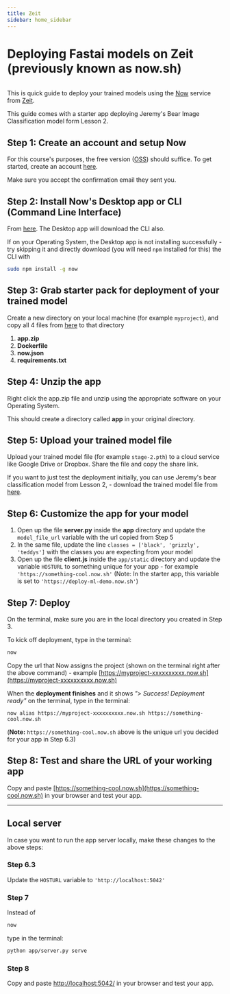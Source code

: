 ```yaml
---
title: Zeit
sidebar: home_sidebar
---
```


# Deploying Fastai models on Zeit (previously known as now.sh)

<img alt="" src="/images/zeit/zeit_now.png" class="screenshot">

This is quick guide to deploy your trained models using the [Now](https://zeit.co/now) service from [Zeit](https://zeit.co/).

This guide comes with a starter app deploying Jeremy's Bear Image Classification model form Lesson 2.

## Step 1: Create an account and setup Now
For this course's purposes, the free version ([OSS](https://zeit.co/pricing)) should suffice. To get started, create an account [here](https://zeit.co/signup).

Make sure you accept the confirmation email they sent you.

## Step 2: Install Now's Desktop app or CLI (Command Line Interface)
From [here](https://zeit.co/download). The Desktop app will download the CLI also.

If on your Operating System, the Desktop app is not installing successfully - try skipping it and directly download (you will need `npm` installed for this) the CLI with
```bash
sudo npm install -g now
```

## Step 3: Grab starter pack for deployment of your trained model
Create a new directory on your local machine (for example `myproject`), and copy all 4 files from [here](https://github.com/fastai/course-v3/tree/master/docs/production/zeit) to that directory
1. **app.zip**
2. **Dockerfile**
3. **now.json**
4. **requirements.txt**

## Step 4: Unzip the app
Right click the app.zip file and unzip using the appropriate software on your Operating System.

This should create a directory called **app** in your original directory.

## Step 5: Upload your trained model file
Upload your trained model file (for example `stage-2.pth`) to a cloud service like Google Drive or Dropbox. Share the file and copy the share link.

If you want to just test the deployment initially, you can use Jeremy's bear classification model from Lesson 2,  - download the trained model file from [here](https://www.dropbox.com/s/y4kl2gv1akv7y4i/stage-2.pth?raw=1).

## Step 6: Customize the app for your model
1. Open up the file **server.py** inside the **app** directory and update the `model_file_url` variable with the url copied from Step 5
2. In the same file, update the line `classes = ['black', 'grizzly', 'teddys']` with the classes you are expecting from your model
3. Open up the file **client.js** inside the `app/static` directory and update the variable `HOSTURL` to something unique for your app - for example `'https://something-cool.now.sh'` (Note: In the starter app, this variable is set to `'https://deploy-ml-demo.now.sh'`)

## Step 7: Deploy
On the terminal, make sure you are in the local directory you created in Step 3.

To kick off deployment, type in the terminal:
```bash
now
```

Copy the url that Now assigns the project (shown on the terminal right after the above command) - example [https://myproject-xxxxxxxxxx.now.sh](https://myproject-xxxxxxxxxx.now.sh)

When the **deployment finishes** and it shows *"> Success! Deployment ready"* on the terminal, type in the terminal:
```
now alias https://myproject-xxxxxxxxxx.now.sh https://something-cool.now.sh
```
(**Note:** `https://something-cool.now.sh` above is the unique url you decided for your app in Step 6.3)

## Step 8: Test and share the URL of your working app
Copy and paste [https://something-cool.now.sh](https://something-cool.now.sh) in your browser and test your app.

---

## Local server
In case you want to run the app server locally, make these changes to the above steps:

### Step 6.3
Update the `HOSTURL` variable to `'http://localhost:5042'`

### Step 7
Instead of
```bash
now
```
type in the terminal:
```bash
python app/server.py serve
```

### Step 8
Copy and paste [http://localhost:5042/](http://localhost:5042/) in your browser and test your app.